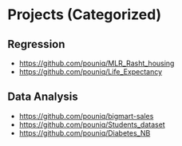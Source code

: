
<!--
**pouniq/pouniq** is a ✨ _special_ ✨ repository because its `README.md` (this file) appears on your GitHub profile.

Here are some ideas to get you started:

- 🔭 I’m currently working on ...
- 🌱 I’m currently learning ...
- 👯 I’m looking to collaborate on ...
- 🤔 I’m looking for help with ...
- 💬 Ask me about ...
- 📫 How to reach me: ...
- 😄 Pronouns: ...
- ⚡ Fun fact: ...
-->
# Projects (Categorized)
  ## Regression
  - https://github.com/pouniq/MLR_Rasht_housing 
  - https://github.com/pouniq/Life_Expectancy
<!--  ## Time Series
-->
  ## Data Analysis
  - https://github.com/pouniq/bigmart-sales
  - https://github.com/pouniq/Students_dataset
  - https://github.com/pouniq/Diabetes_NB



